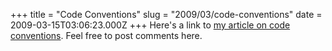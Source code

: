 +++
title = "Code Conventions"
slug = "2009/03/code-conventions"
date = 2009-03-15T03:06:23.000Z
+++
Here's a link to [my article on code conventions](/code_conventions). Feel free to post comments here.